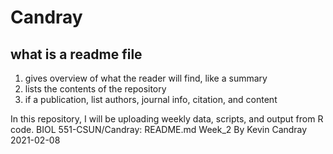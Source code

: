 # Candray
## what is a readme file
  1. gives overview of what the reader will find, like a summary 
  2. lists the contents of the repository
  3. if a publication, list authors, journal info, citation, and content 
  
In this repository, I will be uploading weekly data, scripts, and output from R code.
  BIOL 551-CSUN/Candray:
    README.md
    Week_2
By Kevin Candray 2021-02-08
